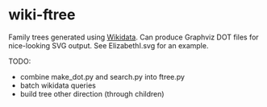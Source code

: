 # wiki-ftree

Family trees generated using [Wikidata](wikidata.org). Can produce Graphviz DOT files for nice-looking SVG output. See ElizabethI.svg for an example.

TODO:
+ combine make_dot.py and search.py into ftree.py
+ batch wikidata queries
+ build tree other direction (through children)
